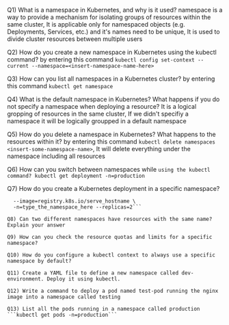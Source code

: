 Q1) What is a namespace in Kubernetes, and why is it used?
namespace is a way to provide a mechanism for isolating groups of resources within the same cluster, It is applicable only for namespaced objects (e.g. Deployments, Services, etc.) and it's names need to be unique,
It is used to divide cluster resources between multiple users 

Q2) How do you create a new namespace in Kubernetes using the kubectl command?
by entering this command ```kubectl config set-context --current --namespace=<insert-namespace-name-here>```

Q3) How can you list all namespaces in a Kubernetes cluster?
by entering this command ```kubectl get namespace```

Q4) What is the default namespace in Kubernetes? What happens if you do not specify a namespace when deploying a resource?
It is a logical gropping of resources in the same cluster, If we didn't specifiy a namespace it will be logically groupped in a default namespace 

Q5) How do you delete a namespace in Kubernetes? What happens to the resources within it?
by entering this command ```kubectl delete namespaces <insert-some-namespace-name>```, It will delete everything under the namespace including all resources

Q6) How can you switch between namespaces while ```using the kubectl command?
kubectl get deployment -n=production```

Q7) How do you create a Kubernetes deployment in a specific namespace?
```kubectl create deployment snowflake \
  --image=registry.k8s.io/serve_hostname \
  -n=type_the_namespace_here --replicas=2```

Q8) Can two different namespaces have resources with the same name? Explain your answer

Q9) How can you check the resource quotas and limits for a specific namespace?

Q10) How do you configure a kubectl context to always use a specific namespace by default?

Q11) Create a YAML file to define a new namespace called dev-environment. Deploy it using kubectl.

Q12) Write a command to deploy a pod named test-pod running the nginx image into a namespace called testing 

Q13) List all the pods running in a namespace called production
```kubectl get pods -n=production```

